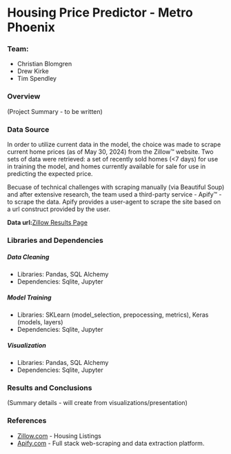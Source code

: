 # Housing Price Predictor - Metro Phoenix

<h3>Team:</h3>
<ul>
    <li>Christian Blomgren</li>
    <li>Drew Kirke</li>
    <li>Tim Spendley
</ul>

<h3>Overview</h3>
<P>(Project Summary - to be written)  </p>

<h3>Data Source</h3>

<p>In order to utilize current data in the model, the choice was made to scrape current home prices (as of May 30, 2024) from the Zillow&trade; website. Two sets of data were retrieved: a set of recently sold homes (&lt;7 days) for use in training the model, and homes currently available for sale for use in predicting the expected price.<p>

<p>Becuase of technical challenges with scraping manually (via Beautiful Soup) and after extensive research, the team used a third-party service - Apify&trade; - to scrape the data. Apify provides a user-agent to scrape the site based on a url construct provided by the user.</p>

<b>Data url:</b><a href="https://www.zillow.com/phoenix-az/sold/?searchQueryState=%7B%22pagination%22%3A%7B%7D%2C%22isMapVisible%22%3Atrue%2C%22mapBounds%22%3A%7B%22west%22%3A-112.63061986914062%2C%22east%22%3A-111.55121313085937%2C%22south%22%3A33.28514328583089%2C%22north%22%3A33.925649143779%7D%2C%22regionSelection%22%3A%5B%7B%22regionId%22%3A40326%2C%22regionType%22%3A6%7D%2C%7B%22regionId%22%3A47958%2C%22regionType%22%3A6%7D%2C%7B%22regionId%22%3A54346%2C%22regionType%22%3A6%7D%2C%7B%22regionId%22%3A18298%2C%22regionType%22%3A6%7D%2C%7B%22regionId%22%3A40298%2C%22regionType%22%3A6%7D%5D%2C%22filterState%22%3A%7B%22sort%22%3A%7B%22value%22%3A%22globalrelevanceex%22%7D%2C%22ah%22%3A%7B%22value%22%3Atrue%7D%2C%22rs%22%3A%7B%22value%22%3Atrue%7D%2C%22fsba%22%3A%7B%22value%22%3Afalse%7D%2C%22fsbo%22%3A%7B%22value%22%3Afalse%7D%2C%22nc%22%3A%7B%22value%22%3Afalse%7D%2C%22cmsn%22%3A%7B%22value%22%3Afalse%7D%2C%22auc%22%3A%7B%22value%22%3Afalse%7D%2C%22fore%22%3A%7B%22value%22%3Afalse%7D%7D%2C%22isListVisible%22%3Atrue%7D">Zillow Results Page</a>

<h3>Libraries and Dependencies</h3>
<h5>Data Cleaning</h5>
<ul>
    <li>Libraries: Pandas, SQL Alchemy</li>
    <li>Dependencies: Sqlite, Jupyter</li>
</ul>
<h5>Model Training</h5>
<ul>
    <li>Libraries: SKLearn (model_selection, prepocessing, metrics), Keras (models, layers)</li>
    <li>Dependencies: Sqlite, Jupyter</li>
</ul>
<h5>Visualization</h5>
<ul>
    <li>Libraries: Pandas, SQL Alchemy</li>
    <li>Dependencies: Sqlite, Jupyter</li>
</ul>


<h3>Results and Conclusions</h3>
<p>(Summary details - will create from visualizations/presentation)</p>


<h3>References</h3>
<ul>
    <li><a href="https://www.zillow.com/">Zillow.com</a> - Housing Listings
    <li><a href="https://apify.com/">Apify.com</a> - Full stack web-scraping and data extraction platform.
<ul>
